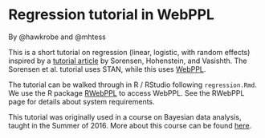 # Regression tutorial in WebPPL

By @hawkrobe and @mhtess

This is a short tutorial on regression (linear, logistic, with random effects) inspired by a [tutorial article](http://www.ling.uni-potsdam.de/~vasishth/statistics/BayesLMMs.html) by Sorensen, Hohenstein, and Vasishth. The Sorensen et al. tutorial uses STAN, while this uses [WebPPL](http://webppl.org). 

The tutorial can be walked through in R / RStudio following `regression.Rmd`. We use the R package [RWebPPL](https://github.com/mhtess/rwebppl) to access WebPPL. See the RWebPPL page for details about system requirements.

This tutorial was originally used in a course on Bayesian data analysis, taught in the Summer of 2016. More about this course can be found [here](http://www.stanford.edu/class/psych201s/).